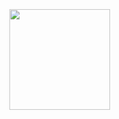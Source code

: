  <div>
  <a href="https://github.com/TobsterStrudel">
  <img height="180em" src="https://github-readme-stats.vercel.app/api/top-langs/?username=TobsterStrudel&layout=compact&langs_count=7&theme=dracula"/>
</div>
